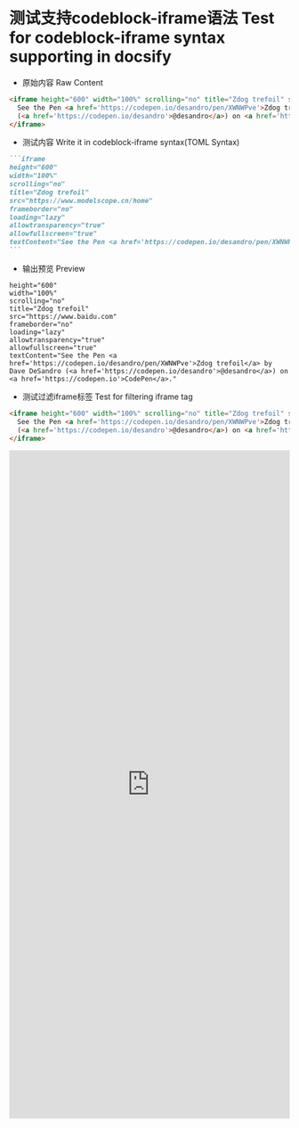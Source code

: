 # 测试支持codeblock-iframe语法 Test for codeblock-iframe syntax supporting in docsify

- 原始内容 Raw Content

```html
<iframe height="600" width="100%" scrolling="no" title="Zdog trefoil" src="https://codepen.io/desandro/embed/XWNWPve?height=600&theme-id=light&default-tab=js,result" frameborder="no" loading="lazy" allowtransparency="true" allowfullscreen="true">
  See the Pen <a href='https://codepen.io/desandro/pen/XWNWPve'>Zdog trefoil</a> by Dave DeSandro
  (<a href='https://codepen.io/desandro'>@desandro</a>) on <a href='https://codepen.io'>CodePen</a>.
</iframe>
```

- 测试内容 Write it in codeblock-iframe syntax(TOML Syntax)

````markdown
```iframe
height="600"
width="100%"
scrolling="no"
title="Zdog trefoil"
src="https://www.modelscope.cn/home"
frameborder="no"
loading="lazy"
allowtransparency="true"
allowfullscreen="true"
textContent="See the Pen <a href='https://codepen.io/desandro/pen/XWNWPve'>Zdog trefoil</a> by Dave DeSandro (<a href='https://codepen.io/desandro'>@desandro</a>) on <a href='https://codepen.io'>CodePen</a>."
```
````

- 输出预览 Preview

```iframe
height="600"
width="100%"
scrolling="no"
title="Zdog trefoil"
src="https://www.baidu.com"
frameborder="no"
loading="lazy"
allowtransparency="true"
allowfullscreen="true"
textContent="See the Pen <a href='https://codepen.io/desandro/pen/XWNWPve'>Zdog trefoil</a> by Dave DeSandro (<a href='https://codepen.io/desandro'>@desandro</a>) on <a href='https://codepen.io'>CodePen</a>."
```

- 测试过滤iframe标签 Test for filtering iframe tag

```html
<iframe height="600" width="100%" scrolling="no" title="Zdog trefoil" src="https://www.baidu.com" frameborder="no" loading="lazy" allowtransparency="true" allowfullscreen="true">
  See the Pen <a href='https://codepen.io/desandro/pen/XWNWPve'>Zdog trefoil</a> by Dave DeSandro
  (<a href='https://codepen.io/desandro'>@desandro</a>) on <a href='https://codepen.io'>CodePen</a>.
</iframe>
```

<iframe height="1200" width="100%" scrolling="no" title="Zdog trefoil" src="https://word.2047.eu.org/?words=apple,peach" frameborder="no" loading="lazy" allowtransparency="true" allowfullscreen="true">
  See the Pen <a href='https://codepen.io/desandro/pen/XWNWPve'>Zdog trefoil</a> by Dave DeSandro
  (<a href='https://codepen.io/desandro'>@desandro</a>) on <a href='https://codepen.io'>CodePen</a>.
</iframe>